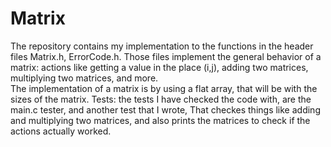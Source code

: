 # Matrix
The repository contains my implementation to the functions in the header files Matrix.h, ErrorCode.h.
Those files implement the general behavior of a matrix: actions like getting a value in the place (i,j), adding two matrices, multiplying two matrices, and more.  
The implementation of a matrix is by using a flat array, that will be with the sizes of the matrix.
Tests: the tests I have checked the code with, are the main.c tester, and another test that I wrote,
That checkes things like adding and multiplying two matrices, and also prints the matrices to check if the actions actually worked.
